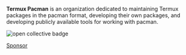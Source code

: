 **Termux Pacman** is an organization dedicated to maintaining Termux packages in the pacman format, developing their own packages, and developing publicly available tools for working with pacman.


<img alt="open collective badge" src="https://opencollective.com/termux-pacman/tiers/badge.svg"/>

[Sponsor](https://termux-pacman.dev/donate/)
